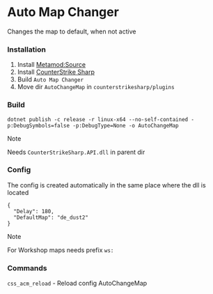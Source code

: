 # Auto Map Changer
Changes the map to default, when not active
### Installation
1. Install [Metamod:Source](https://www.sourcemm.net/downloads.php/?branch=master)
2. Install [CounterStrike Sharp](https://github.com/roflmuffin/CounterStrikeSharp) 
3. Build `Auto Map Changer`
4. Move dir `AutoChangeMap` in `counterstrikesharp/plugins`
### Build
```
dotnet publish -c release -r linux-x64 --no-self-contained -p:DebugSymbols=false -p:DebugType=None -o AutoChangeMap
```
> [!NOTE]
> Needs `CounterStrikeSharp.API.dll` in parent dir
### Config
The config is created automatically in the same place where the dll is located
```
{
  "Delay": 180,
  "DefaultMap": "de_dust2"
}
```
> [!NOTE]
> For Workshop maps needs prefix `ws:`
### Commands
`css_acm_reload` - Reload config AutoChangeMap